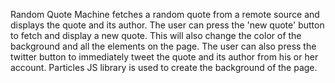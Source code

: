 Random Quote Machine fetches a random quote from a remote source and displays the quote and its author. The user can press the 'new quote' button to fetch and display a new quote. This will also change the color of the background and all the elements on the page. The user can also press the twitter button to immediately tweet the quote and its author from his or her account. Particles JS library is used to create the background of the page.
